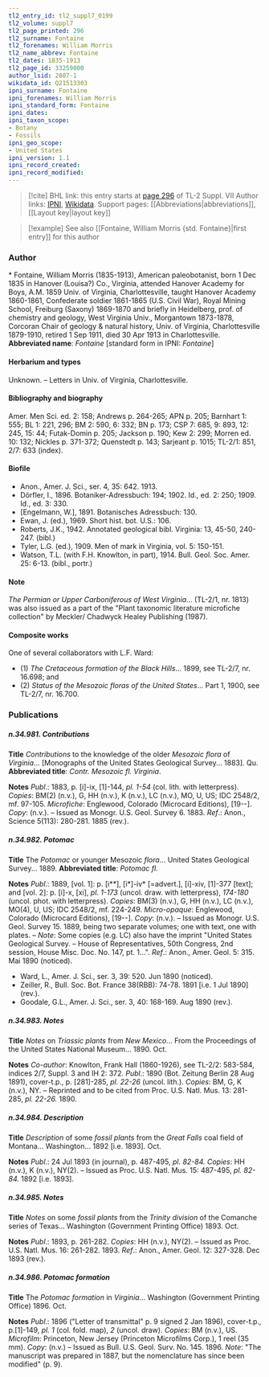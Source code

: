 ```yaml
---
tl2_entry_id: tl2_suppl7_0199
tl2_volume: suppl7
tl2_page_printed: 296
tl2_surname: Fontaine
tl2_forenames: William Morris
tl2_name_abbrev: Fontaine
tl2_dates: 1835-1913
tl2_page_id: 33259800
author_lsid: 2807-1
wikidata_id: Q21513303
ipni_surname: Fontaine
ipni_forenames: William Morris
ipni_standard_form: Fontaine
ipni_dates: 
ipni_taxon_scope: 
- Botany
- Fossils
ipni_geo_scope: 
- United States
ipni_version: 1.1
ipni_record_created: 
ipni_record_modified:
---
```


> [!cite] BHL link: this entry starts at [page 296](https://www.biodiversitylibrary.org/page/33259800) of TL-2 Suppl. VII
> Author links: [IPNI](https://www.ipni.org/a/2807-1), [Wikidata](https://www.wikidata.org/wiki/Q21513303). Support pages: [[Abbreviations|abbreviations]], [[Layout key|layout key]]

> [!example] See also [[Fontaine, William Morris {std. Fontaine}|first entry]] for this author

### Author

\* Fontaine, William Morris (1835-1913), American paleobotanist, born 1 Dec 1835 in Hanover (Louisa?) Co., Virginia, attended Hanover Academy for Boys, A.M. 1859 Univ. of Virginia, Charlottesville, taught Hanover Academy 1860-1861, Confederate soldier 1861-1865 (U.S. Civil War), Royal Mining School, Freiburg (Saxony) 1869-1870 and briefly in Heidelberg, prof. of chemistry and geology, West Virginia Univ., Morgantown 1873-1878, Corcoran Chair of geology & natural history, Univ. of Virginia, Charlottesville 1879-1910, retired 1 Sep 1911, died 30 Apr 1913 in Charlottesville. 
**Abbreviated name**: *Fontaine* \[standard form in IPNI: *Fontaine*\]

#### Herbarium and types

Unknown. – Letters in Univ. of Virginia, Charlottesville.

#### Bibliography and biography

Amer. Men Sci. ed. 2: 158; Andrews p. 264-265; APN p. 205; Barnhart 1: 555; BL 1: 221, 296; BM 2: 590, 6: 332; BN p. 173; CSP 7: 685, 9: 893, 12: 245, 15: 44; Futak-Domin p. 205; Jackson p. 190; Kew 2: 299; Morren ed. 10: 132; Nickles p. 371-372; Quenstedt p. 143; Sarjeant p. 1015; TL-2/1: 851, 2/7: 633 (index).

#### Biofile

- Anon., Amer. J. Sci., ser. 4, 35: 642. 1913.
- Dörfler, I., 1896. Botaniker-Adressbuch: 194; 1902. Id., ed. 2: 250; 1909. Id., ed. 3: 330.
- \[Engelmann, W.\], 1891. Botanisches Adressbuch: 130.
- Ewan, J. (ed.), 1969. Short hist. bot. U.S.: 106.
- Roberts, J.K., 1942. Annotated geological bibl. Virginia: 13, 45-50, 240-247. (bibl.)
- Tyler, L.G. (ed.), 1909. Men of mark in Virginia, vol. 5: 150-151.
- Watson, T.L. (with F.H. Knowlton, in part), 1914. Bull. Geol. Soc. Amer. 25: 6-13. (bibl., portr.)

#### Note

*The Permian or Upper Carboniferous of West Virginia*... (TL-2/1, nr. 1813) was also issued as a part of the "Plant taxonomic literature microfiche collection" by Meckler/ Chadwyck Healey Publishing (1987).

#### Composite works

One of several collaborators with L.F. Ward:
- (1) *The Cretaceous formation of the Black Hills*... 1899, see TL-2/7, nr. 16.698; and
- (2) *Status of the Mesozoic floras of the United States*... Part 1, 1900, see TL-2/7, nr.
16.700.

### Publications

##### n.34.981. Contributions

**Title**
*Contributions* to the knowledge of the older *Mesozoic flora* of *Virginia*... \[Monographs of the United States Geological Survey... 1883\]. Qu.
**Abbreviated title**: *Contr. Mesozoic fl. Virginia*.

**Notes**
*Publ*.: 1883, p. \[i\]-ix, \[1\]-144, *pl. 1-54* (col. lith. with letterpress). *Copies*: BM(2) (n.v.), G, HH (n.v.), K (n.v.), LC (n.v.), MO, U, US; IDC 2548/2, mf. 97-105. *Microfiche*: Englewood, Colorado (Microcard Editions), \[19--\]. *Copy*: (n.v.). – Issued as Monogr. U.S. Geol. Survey 6. 1883.
*Ref*.: Anon., Science 5(113): 280-281. 1885 (rev.).

##### n.34.982. Potomac

**Title**
The *Potomac* or younger Mesozoic *flora*... United States Geological Survey... 1889.
**Abbreviated title**: *Potomac fl.*

**Notes**
*Publ*.: 1889, \[vol. 1\]: p. \[i\*\*\], \[i\*\]-iv\* \[=advert.\], \[i\]-xiv, \[1\]-377 \[text\]; and \[vol. 2\]: p. \[i\]-x, \[xi\], *pl. 1-173* (uncol. draw. with letterpress), *174-180* (uncol. phot. with letterpress). *Copies*: BM(3) (n.v.), G, HH (n.v.), LC (n.v.), MO(4), U, US; IDC 2548/2, mf. 224-249. *Micro-opaque*: Englewood, Colorado (Microcard Editions), \[19--\]. *Copy*: (n.v.). – Issued as Monogr. U.S. Geol. Survey 15. 1889, being two separate volumes; one with text, one with plates. – *Note*: Some copies (e.g. LC) also have the imprint "United States Geological Survey. – House of Representatives, 50th Congress, 2nd session, House Misc. Doc. No. 147, pt. 1...".
*Ref*.: Anon., Amer. Geol. 5: 315. Mai 1890 (noticed).
- Ward, L., Amer. J. Sci., ser. 3, 39: 520. Jun 1890 (noticed).
- Zeiller, R., Bull. Soc. Bot. France 38(RBB): 74-78. 1891 \[i.e. 1 Jul 1890\] (rev.).
- Goodale, G.L., Amer. J. Sci., ser. 3, 40: 168-169. Aug 1890 (rev.).

##### n.34.983. Notes

**Title**
*Notes* on *Triassic plants* from *New Mexico*... From the Proceedings of the United States National Museum... 1890. Oct.

**Notes**
*Co-author*: Knowlton, Frank Hall (1860-1926), see TL-2/2: 583-584, indices 2/7, Suppl. 3 and IH 2: 372.
*Publ*.: 1890 (Bot. Zeitung Berlin 28 Aug 1891), cover-t.p., p. \[281\]-285, *pl. 22-26* (uncol. lith.). *Copies*: BM, G, K (n.v.), NY. – Reprinted and to be cited from Proc. U.S. Natl. Mus. 13: 281-285, *pl. 22-26.* 1890.

##### n.34.984. Description

**Title**
*Description* of some *fossil plants* from the *Great Falls* coal field of Montana... Washington... 1892 \[i.e. 1893\]. Oct.

**Notes**
*Publ*.: 24 Jul 1893 (in journal), p. 487-495, *pl. 82-84. Copies*: HH (n.v.), K (n.v.), NY(2). – Issued as Proc. U.S. Natl. Mus. 15: 487-495, *pl. 82-84.* 1892 \[i.e. 1893\].

##### n.34.985. Notes

**Title**
*Notes* on some *fossil plants* from the *Trinity division* of the Comanche series of Texas... Washington (Government Printing Office) 1893. Oct.

**Notes**
*Publ*.: 1893, p. 261-282. *Copies*: HH (n.v.), NY(2). – Issued as Proc. U.S. Natl. Mus. 16: 261-282. 1893.
*Ref*.: Anon., Amer. Geol. 12: 327-328. Dec 1893 (rev.).

##### n.34.986. Potomac formation

**Title**
The *Potomac formation* in *Virginia*... Washington (Government Printing Office) 1896. Oct.

**Notes**
*Publ*.: 1896 ("Letter of transmittal" p. 9 signed 2 Jan 1896), cover-t.p., p.\[1\]-149, *pl. 1* (col. fold. map), *2* (uncol. draw). *Copies*: BM (n.v.), US. *Microfilm*: Princeton, New Jersey (Princeton Microfilms Corp.), 1 reel (35 mm). *Copy*: (n.v.) – Issued as Bull. U.S. Geol. Surv. No. 145. 1896.
*Note*: "The manuscript was prepared in 1887, but the nomenclature has since been modified" (p. 9).

